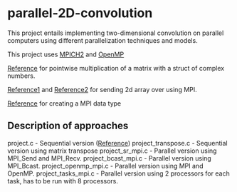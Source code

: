 # parallel-2D-convolution

This project entails implementing two-dimensional convolution on parallel computers using
different parallelization techniques and models.

This project uses [MPICH2](https://www.mpich.org/) and [OpenMP](http://openmp.org/wp/)

[Reference](http://www.clarku.edu/~djoyce/complex/mult.html) for pointwise multiplication of a matrix with a struct of complex numbers.

[Reference1](http://stackoverflow.com/questions/4377127/sending-blocks-of-2d-array-rows-using-mpi-in-c) and [Reference2](http://stackoverflow.com/questions/5104847/mpi-bcast-a-dynamic-2d-array) for sending 2d array over using MPI.

[Reference](http://stackoverflow.com/questions/20228772/mpi-c-send-2d-array-of-structures) for creating a MPI data type


## Description of approaches

project.c - Sequential version ([Reference](http://paulbourke.net/miscellaneous/dft/))
project_transpose.c - Sequential version using matrix transpose
project_sr_mpi.c - Parallel version using MPI_Send and MPI_Recv.
project_bcast_mpi.c - Parallel version using MPI_Bcast.
project_openmp_mpi.c - Parallel version using MPI and OpenMP.
project_tasks_mpi.c - Parallel version using 2 processors for each task, has to be run with 8 processors.
